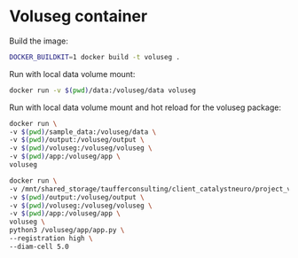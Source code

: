 # Voluseg container

Build the image:
```bash
DOCKER_BUILDKIT=1 docker build -t voluseg .
```

Run with local data volume mount:
```bash
docker run -v $(pwd)/data:/voluseg/data voluseg
```

Run with local data volume mount and hot reload for the voluseg package:
```bash
docker run \
-v $(pwd)/sample_data:/voluseg/data \
-v $(pwd)/output:/voluseg/output \
-v $(pwd)/voluseg:/voluseg/voluseg \
-v $(pwd)/app:/voluseg/app \
voluseg
```

```bash
docker run \
-v /mnt/shared_storage/taufferconsulting/client_catalystneuro/project_voluseg/sample_data:/voluseg/data \
-v $(pwd)/output:/voluseg/output \
-v $(pwd)/voluseg:/voluseg/voluseg \
-v $(pwd)/app:/voluseg/app \
voluseg \
python3 /voluseg/app/app.py \
--registration high \
--diam-cell 5.0
```